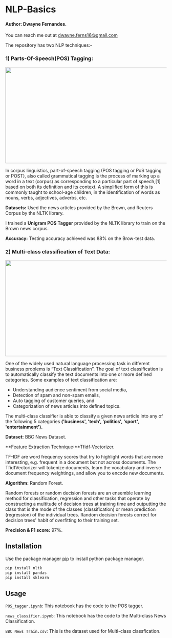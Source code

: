 # NLP-Basics

#### Author: Dwayne Fernandes. 
You can reach me out at dwayne.ferns16@gmail.com

The repository has two NLP techniques:-

### 1) Parts-Of-Speech(POS) Tagging:

<p align="center">
  <img width="800" height="300" src="https://d33wubrfki0l68.cloudfront.net/d5cbc4b0e14c20f877366b69b9171649afe11fda/d96a8/assets/images/bigram-hmm/pos-title.jpg">
</p>

In corpus linguistics, part-of-speech tagging (POS tagging or PoS tagging or POST), also called grammatical tagging is the process of marking up a word in a text (corpus) as corresponding to a particular part of speech,[1] based on both its definition and its context. A simplified form of this is commonly taught to school-age children, in the identification of words as nouns, verbs, adjectives, adverbs, etc.

**Datasets:** Used the news articles provided by the Brown, and Reuters Corpus by the NLTK library.

I trained a **Unigram POS Tagger** provided by the NLTK library to train on the Brown news corpus.

**Accuracy:** Testing accuracy achieved was 88% on the Brow-test data.

### 2) Multi-class classification of Text Data:

<p align="center">
  <img width="800" height="300" src="https://miro.medium.com/max/1000/1*HgXA9v1EsqlrRDaC_iORhQ.png">
</p>

One of the widely used natural language processing task in different business problems is “Text Classification”. The goal of text classification is to automatically classify the text documents into one or more defined categories. Some examples of text classification are:

* Understanding audience sentiment from social media,
* Detection of spam and non-spam emails,
* Auto tagging of customer queries, and
* Categorization of news articles into defined topics.

The multi-class classifier is able to classify a given news article into any of the following 5 categories **('business', 'tech', 'politics', 'sport', 'entertainment').**


**Dataset:** BBC News Dataset.

**Feature Extraction Technique:**Tfidf-Vectorizer.

TF-IDF are word frequency scores that try to highlight words that are more interesting, e.g. frequent in a document but not across documents. The TfidfVectorizer will tokenize documents, learn the vocabulary and inverse document frequency weightings, and allow you to encode new documents.

**Algorithm:** Random Forest.

Random forests or random decision forests are an ensemble learning method for classification, regression and other tasks that operate by constructing a multitude of decision trees at training time and outputting the class that is the mode of the classes (classification) or mean prediction (regression) of the individual trees. Random decision forests correct for decision trees' habit of overfitting to their training set.

**Precision & F1 score:** 97%.


## Installation

Use the package manager [pip](https://pip.pypa.io/en/stable/) to install python package manager.
```bash
pip install nltk
pip install pandas
pip install sklearn
```

## Usage

```POS_tagger.ipynb```: This notebook has the code to the POS tagger.


```news_classifier.ipynb```: This notebook has the code to the Multi-class News Classification.

```BBC News Train.csv```: This is the dataset used for Multi-class classfication.
